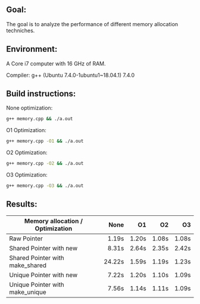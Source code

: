 ## Goal:

The goal is to analyze the performance of different memory allocation techniches.

## Environment:
A Core i7 computer with 16 GHz of RAM.

Compiler: g++ (Ubuntu 7.4.0-1ubuntu1~18.04.1) 7.4.0

## Build instructions:
None optimization:
```bash
g++ memory.cpp && ./a.out
```
O1 Optimization:
```bash
g++ memory.cpp -O1 && ./a.out
```
O2 Optimization:
```bash
g++ memory.cpp -O2 && ./a.out
```
O3 Optimization:
```bash
g++ memory.cpp -O3 && ./a.out
```

## Results:

| Memory allocation / Optimization | None |  O1  |  O2  |  O3  |
| ---------------------------------|-----:|-----:|-----:|-----:|
| Raw Pointer                      | 1.19s| 1.20s| 1.08s| 1.08s|
| Shared Pointer with new          | 8.31s| 2.64s| 2.35s| 2.42s|
| Shared Pointer with make_shared  |24.22s| 1.59s| 1.19s| 1.23s|
| Unique Pointer with new          | 7.22s| 1.20s| 1.10s| 1.09s|
| Unique Pointer with make_unique  | 7.56s| 1.14s| 1.11s| 1.09s|
